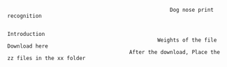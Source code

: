                                  
                                                        Dog nose print recognition
                                                                        
                                                                Introduction
                                                    Weights of the file Download here
                                           After the download, Place the zz files in the xx folder
